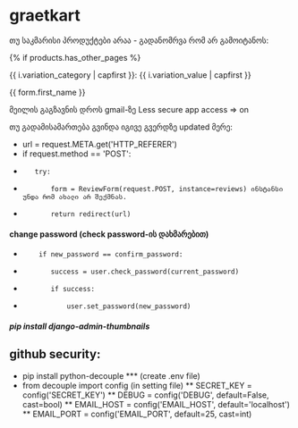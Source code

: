 # graetkart

თუ საკმარისი პროდუქტები არაა - გადანომრვა რომ არ გამოიტანოს:

{% if products.has_other_pages %}

{{ i.variation_category | capfirst }}: {{ i.variation_value | capfirst }}

{{ form.first_name }}

მეილის გაგზავნის დროს gmail-ზე
Less secure app access   =>  on

თუ გადამისამართება გვინდა იგივე გვერდზე updated მერე: 
*    url = request.META.get('HTTP_REFERER')
*    if request.method == 'POST':
*        try:
*            form = ReviewForm(request.POST, instance=reviews) ინსტანსი უნდა რომ ახალი არ შექმნას.
*            return redirect(url)

#### change password (check password-ის დახმარებით)
*         if new_password == confirm_password:
*            success = user.check_password(current_password)
*            if success:
*                user.set_password(new_password)

##### pip install django-admin-thumbnails

## github security:

* pip install python-decouple
*** (create .env file)
* from decouple import config (in setting file)
** SECRET_KEY = config('SECRET_KEY')
** DEBUG = config('DEBUG', default=False, cast=bool)
** EMAIL_HOST = config('EMAIL_HOST', default='localhost')
** EMAIL_PORT = config('EMAIL_PORT', default=25, cast=int)
